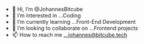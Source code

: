 - 👋 Hi, I’m @JohannesBitcube
- 👀 I’m interested in ...Coding
- 🌱 I’m currently learning ...Front-End Development
- 💞️ I’m looking to collaborate on ...Frontend projects
- 📫 How to reach me ...johannes@bitcube.tech

<!---
JohannesBitcube/JohannesBitcube is a ✨ special ✨ repository because its `README.md` (this file) appears on your GitHub profile.
You can click the Preview link to take a look at your changes.
--->
